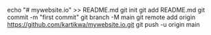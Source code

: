 echo "# mywebsite.io" >> README.md
git init
git add README.md
git commit -m "first commit"
git branch -M main
git remote add origin https://github.com/kartikwa/mywebsite.io.git
git push -u origin main
